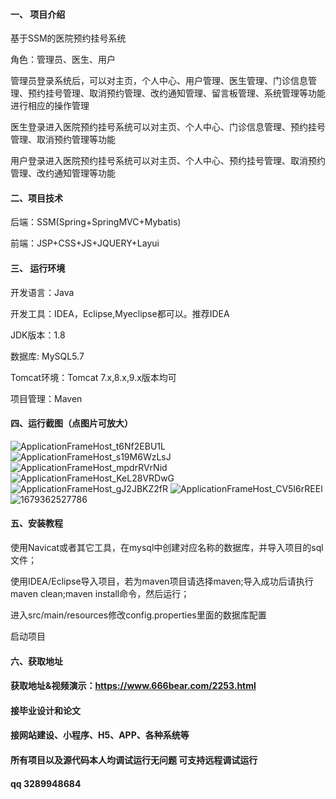 

#### 一、 项目介绍

基于SSM的医院预约挂号系统

角色：管理员、医生、用户

管理员登录系统后，可以对主页，个人中心、用户管理、医生管理、门诊信息管理、预约挂号管理、取消预约管理、改约通知管理、留言板管理、系统管理等功能进行相应的操作管理

医生登录进入医院预约挂号系统可以对主页、个人中心、门诊信息管理、预约挂号管理、取消预约管理等功能

用户登录进入医院预约挂号系统可以对主页、个人中心、预约挂号管理、取消预约管理、改约通知管理等功能

#### 二、项目技术
后端：SSM(Spring+SpringMVC+Mybatis)

前端：JSP+CSS+JS+JQUERY+Layui
#### 三、 运行环境
开发语言：Java

开发工具：IDEA，Eclipse,Myeclipse都可以。推荐IDEA

JDK版本：1.8

数据库: MySQL5.7

Tomcat环境：Tomcat 7.x,8.x,9.x版本均可

项目管理：Maven

#### 四、运行截图（点图片可放大）

![ApplicationFrameHost_t6Nf2EBU1L](https://github.com/666bears/reservation/assets/143094776/3d89b122-e2f9-426f-bb5c-933a396f33e7)
![ApplicationFrameHost_s19M6WzLsJ](https://github.com/666bears/reservation/assets/143094776/6a84f0f9-4d61-4e74-9efe-93a459b2774b)
![ApplicationFrameHost_mpdrRVrNid](https://github.com/666bears/reservation/assets/143094776/dec56f71-3401-4826-a6c2-054c51070a02)
![ApplicationFrameHost_KeL28VRDwG](https://github.com/666bears/reservation/assets/143094776/2e66bed9-3a57-4f64-bbbc-20015f37028a)
![ApplicationFrameHost_gJ2JBKZ2fR](https://github.com/666bears/reservation/assets/143094776/267a8e2a-8775-4dbc-9118-3137fb3ad21b)
![ApplicationFrameHost_CV5I6rREEl](https://github.com/666bears/reservation/assets/143094776/d3702bff-2f1b-4098-aa22-d1ad8fa133a5)
![1679362527786](https://github.com/666bears/reservation/assets/143094776/251d7b15-ddc3-4772-a613-ca28736d26ec)



#### 五、安装教程
使用Navicat或者其它工具，在mysql中创建对应名称的数据库，并导入项目的sql文件；

使用IDEA/Eclipse导入项目，若为maven项目请选择maven;导入成功后请执行maven clean;maven install命令，然后运行；

进入src/main/resources修改config.properties里面的数据库配置

启动项目

#### 六、获取地址
#### 获取地址&视频演示：https://www.666bear.com/2253.html

#### 接毕业设计和论文
#### 接网站建设、小程序、H5、APP、各种系统等
#### 所有项目以及源代码本人均调试运行无问题 可支持远程调试运行
#### qq 3289948684



